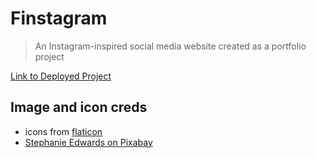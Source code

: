 # Finstagram
> An Instagram-inspired social media website created as a portfolio project



[Link to Deployed Project](https://stormy-stream-02714.herokuapp.com/)

## Image and icon creds
- icons from [flaticon](https://www.flaticon.com)
- [Stephanie Edwards on Pixabay](https://pixabay.com/users/wanderercreative-855399/?utm_source=link-attribution&amp;utm_medium=referral&amp;utm_campaign=image&amp;utm_content=973460)
